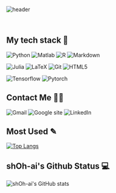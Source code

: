 ![header](https://capsule-render.vercel.app/api?type=slice&color=auto&height=300&section=header&text=Hello%20there,%20Welcome%20to%20sh.Oh's%20Github%20👋&fontSize=42)

<br />

<h2> My tech stack  💪 </h2>

![Python](https://img.shields.io/badge/-Python-3776AB?style=for-the-badge&logo=Python&logoColor=white)
![Matlab](https://img.shields.io/badge/MATLAB-R2023a-BLUE.svg)
![R](https://img.shields.io/badge/-R-276DC3?style=for-the-badge&logo=R&logoColor=white)
![Markdown](https://img.shields.io/badge/-Markdown-000000?style=for-the-badge&logo=Markdown&logoColor=white)

![Julia](https://img.shields.io/badge/-Julia-9558B2?style=for-the-badge&logo=Julia&logoColor=white)
![LaTeX](https://img.shields.io/badge/latex-%23008080.svg?style=for-the-badge&logo=latex&logoColor=white)
![Git](https://img.shields.io/badge/-Git-F05032?style=for-the-badge&logo=git&logoColor=ffffff)
![HTML5](https://img.shields.io/badge/-HTML5-F05032?style=for-the-badge&logo=html5&logoColor=ffffff)

![Tensorflow](https://img.shields.io/badge/-Tensorflow-FF6F00?style=for-the-badge&logo=tensorflow&logoColor=white)
![Pytorch](https://img.shields.io/badge/-Pytorch-EE4C2C?style=for-the-badge&logo=Pytorch&logoColor=white)

<h2> Contact Me 🤙🏻 </h2>

![Gmail](https://img.shields.io/badge/-Gmail-EA4335?style=for-the-badge&logo=Gmail&logoColor=white)
![Google site](https://img.shields.io/badge/-Googlesite-34A853?style=for-the-badge&logo=GoogleSheets&logoColor=white)
![LinkedIn](https://img.shields.io/badge/-LinkedIn-0A66C2?style=for-the-badge&logo=LinkedIn&logoColor=white)

<h2> Most Used ✎ </h2>

[![Top Langs](https://github-readme-stats.vercel.app/api/top-langs/?username=shOh-ai&layout=compact)](https://github.com/shOh-ai/github-readme-stats)

<h2> shOh-ai's Github Status 💻 </h2>

![shOh-ai's GitHub stats](https://github-readme-stats.vercel.app/api?username=shOh-ai&show_icons=true&theme=radical)

